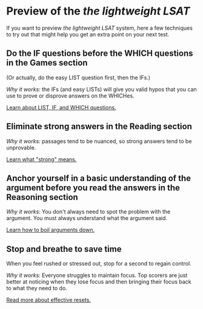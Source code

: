 # Preview of the *the lightweight LSAT*

If you want to preview *the lightweight LSAT* system, here a few techniques to try out that might help you get an extra point on your next test.

## Do the IF questions before the WHICH questions in the Games section

(Or actually, do the easy LIST question first, then the IFs.)

*Why it works:* the IFs (and easy LISTs) will give you valid hypos that you can use to prove or disprove answers on the WHICHes.

[Learn about LIST, IF, and WHICH questions.][qs]

## Eliminate strong answers in the Reading section

*Why it works:* passages tend to be nuanced, so strong answers tend to be unprovable.

[Learn what "strong" means.][strong]

## Anchor yourself in a basic understanding of the argument before you read the answers in the Reasoning section

*Why it works:* You don't always need to spot the problem with the argument.
You must always understand what the argument said.

[Learn how to boil arguments down.][boil]

## Stop and breathe to save time

When you feel rushed or stressed out, stop for a second to regain control.

*Why it works:* Everyone struggles to maintain focus.
Top scorers are just better at noticing when they lose focus and then bringing their focus back to what they need to do.

[Read more about effective resets.][reset]

[qs]: ../game/points/questions.md
[strong]: ../read/crush.md#extreme-answers
[boil]: ../reason/boil.md
[reset]: ../time/slow.md#reset
